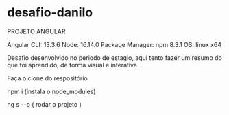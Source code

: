 # desafio-danilo
PROJETO ANGULAR

Angular CLI: 13.3.6
Node: 16.14.0
Package Manager: npm 8.3.1
OS: linux x64

Desafio desenvolvido no periodo de estagio, aqui tento fazer um resumo do que foi aprendido, de forma
visual e interativa.

Faça o clone do respositório

npm i (instala o node_modules)

ng s --o ( rodar o projeto )
